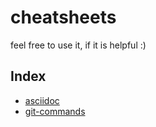 # cheatsheets

feel free to use it, if it is helpful :)

## Index

- [asciidoc](./asciidoc)
- [git-commands](./git-commands)
